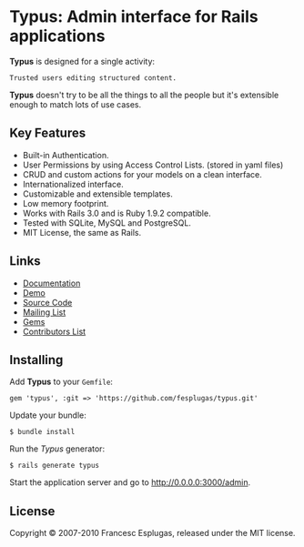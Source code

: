 # Typus: Admin interface for Rails applications

**Typus** is designed for a single activity:

    Trusted users editing structured content.

**Typus** doesn't try to be all the things to all the people but it's
extensible enough to match lots of use cases.

## Key Features

- Built-in Authentication.
- User Permissions by using Access Control Lists. (stored in yaml files)
- CRUD and custom actions for your models on a clean interface.
- Internationalized interface.
- Customizable and extensible templates.
- Low memory footprint.
- Works with Rails 3.0 and is Ruby 1.9.2 compatible.
- Tested with SQLite, MySQL and PostgreSQL.
- MIT License, the same as Rails.

## Links

- [Documentation](http://core.typuscms.com/)
- [Demo](http://demo.typuscms.com/)
- [Source Code](http://github.com/fesplugas/typus)
- [Mailing List](http://groups.google.com/group/typus)
- [Gems](http://rubygems.org/gems/typus)
- [Contributors List](http://github.com/fesplugas/typus/contributors)

## Installing

Add **Typus** to your `Gemfile`:

    gem 'typus', :git => 'https://github.com/fesplugas/typus.git'

Update your bundle:

    $ bundle install

Run the *Typus* generator:

    $ rails generate typus

Start the application server and go to <http://0.0.0.0:3000/admin>.

## License

Copyright © 2007-2010 Francesc Esplugas, released under the MIT license.
